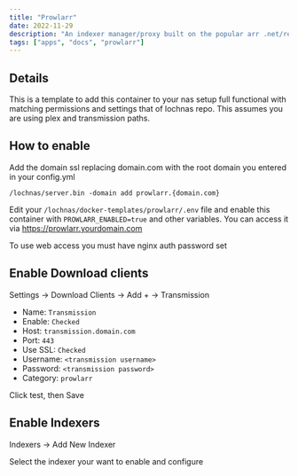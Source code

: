 ```yaml
---
title: "Prowlarr"
date: 2022-11-29
description: "An indexer manager/proxy built on the popular arr .net/reactjs base stack to integrate with your various PVR apps"
tags: ["apps", "docs", "prowlarr"]
---
```


## Details

This is a template to add this container to your nas setup full functional with matching permissions and settings that of lochnas repo. This assumes you are using plex and transmission paths.

## How to enable

Add the domain ssl replacing domain.com with the root domain you entered in your config.yml

```
/lochnas/server.bin -domain add prowlarr.{domain.com}
```

Edit your `/lochnas/docker-templates/prowlarr/.env` file and enable this container with `PROWLARR_ENABLED=true` and other variables. You can access it via https://prowlarr.yourdomain.com

To use web access you must have nginx auth password set

## Enable Download clients

Settings -> Download Clients -> Add + -> Transmission

 - Name: `Transmission`
 - Enable: `Checked`
 - Host: `transmission.domain.com`
 - Port: `443`
 - Use SSL: `Checked`
 - Username: `<transmission username>`
 - Password: `<transmission password>`
 - Category: `prowlarr`

Click test, then Save

## Enable Indexers

Indexers -> Add New Indexer

Select the indexer your want to enable and configure
